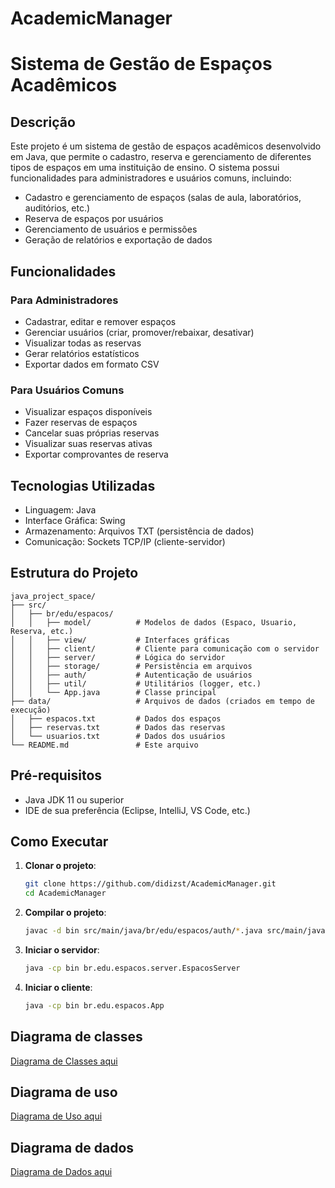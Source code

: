 # AcademicManager
# Sistema de Gestão de Espaços Acadêmicos

## Descrição

Este projeto é um sistema de gestão de espaços acadêmicos desenvolvido em Java, que permite o cadastro, reserva e gerenciamento de diferentes tipos de espaços em uma instituição de ensino. O sistema possui funcionalidades para administradores e usuários comuns, incluindo:

- Cadastro e gerenciamento de espaços (salas de aula, laboratórios, auditórios, etc.)
- Reserva de espaços por usuários
- Gerenciamento de usuários e permissões
- Geração de relatórios e exportação de dados

## Funcionalidades

### Para Administradores
- Cadastrar, editar e remover espaços
- Gerenciar usuários (criar, promover/rebaixar, desativar)
- Visualizar todas as reservas
- Gerar relatórios estatísticos
- Exportar dados em formato CSV

### Para Usuários Comuns
- Visualizar espaços disponíveis
- Fazer reservas de espaços
- Cancelar suas próprias reservas
- Visualizar suas reservas ativas
- Exportar comprovantes de reserva

## Tecnologias Utilizadas

- Linguagem: Java
- Interface Gráfica: Swing
- Armazenamento: Arquivos TXT (persistência de dados)
- Comunicação: Sockets TCP/IP (cliente-servidor)

## Estrutura do Projeto

```
java_project_space/
├── src/
│   ├── br/edu/espacos/
│   │   ├── model/          # Modelos de dados (Espaco, Usuario, Reserva, etc.)
│   │   ├── view/           # Interfaces gráficas
│   │   ├── client/         # Cliente para comunicação com o servidor
│   │   ├── server/         # Lógica do servidor
│   │   ├── storage/        # Persistência em arquivos
│   │   ├── auth/           # Autenticação de usuários
│   │   ├── util/           # Utilitários (logger, etc.)
│   │   └── App.java        # Classe principal
├── data/                   # Arquivos de dados (criados em tempo de execução)
│   ├── espacos.txt         # Dados dos espaços
│   ├── reservas.txt        # Dados das reservas
│   └── usuarios.txt        # Dados dos usuários
└── README.md               # Este arquivo
```

## Pré-requisitos

- Java JDK 11 ou superior
- IDE de sua preferência (Eclipse, IntelliJ, VS Code, etc.)

## Como Executar

1. **Clonar o projeto**:
   ```bash
   git clone https://github.com/didizst/AcademicManager.git
   cd AcademicManager
   ```

2. **Compilar o projeto**:
   ```bash
   javac -d bin src/main/java/br/edu/espacos/auth/*.java src/main/java/br/edu/espacos/client/*.java src/main/java/br/edu/espacos/model/*.java src/main/java/br/edu/espacos/server/*.java src/main/java/br/edu/espacos/storage/*.java src/main/java/br/edu/espacos/view/*.java src/main/java/br/edu/espacos/util/*.java src/main/java/br/edu/espacos/App.java
   ```

3. **Iniciar o servidor**:
   ```bash
   java -cp bin br.edu.espacos.server.EspacosServer
   ```

4. **Iniciar o cliente**:
   ```bash
   java -cp bin br.edu.espacos.App
   ```

## Diagrama de classes

[Diagrama de Classes aqui](https://drive.google.com/file/d/1vA-TKxi2TvhuhqtbEnUCgr29XbcBLmm1/view?usp=drive_link)

## Diagrama de uso

[Diagrama de Uso aqui](https://drive.google.com/file/d/1jicyrXl7YjLzNtYMQ_k-JesdkJyVM5UC/view?usp=drive_link)

## Diagrama de dados

[Diagrama de Dados aqui](https://drive.google.com/file/d/14rJDOS_flgMN9AAxB69GwTuYMnTLrlDn/view?usp=drive_link)




